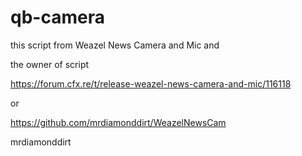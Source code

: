 # qb-camera
this script from Weazel News Camera and Mic and 

the owner of script 

https://forum.cfx.re/t/release-weazel-news-camera-and-mic/116118

or

https://github.com/mrdiamonddirt/WeazelNewsCam

mrdiamonddirt
